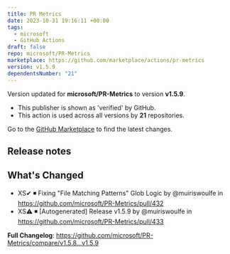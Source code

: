 ```yaml
---
title: PR Metrics
date: 2023-10-31 19:16:11 +00:00
tags:
  - microsoft
  - GitHub Actions
draft: false
repo: microsoft/PR-Metrics
marketplace: https://github.com/marketplace/actions/pr-metrics
version: v1.5.9
dependentsNumber: "21"
---
```



Version updated for **microsoft/PR-Metrics** to version **v1.5.9**.
- This publisher is shown as 'verified' by GitHub.
- This action is used across all versions by **21** repositories.

Go to the [GitHub Marketplace](https://github.com/marketplace/actions/pr-metrics) to find the latest changes.

## Release notes

## What's Changed
* XS✔ ◾ Fixing "File Matching Patterns" Glob Logic by @muiriswoulfe in https://github.com/microsoft/PR-Metrics/pull/432
* XS⚠️ ◾ [Autogenerated] Release v1.5.9 by @muiriswoulfe in https://github.com/microsoft/PR-Metrics/pull/433


**Full Changelog**: https://github.com/microsoft/PR-Metrics/compare/v1.5.8...v1.5.9
